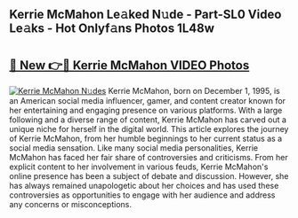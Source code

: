 ## Kerrie McMahon Le𝚊ked N𝚞de - Part-SL0 Video Le𝚊ks - Hot Onlyf𝚊ns Photos 1L48w

# <h2><a href="http://ac32428.deff.icu/?id=Kerrie+McMahon">🔗 New 👉🔴 Kerrie McMahon VIDEO Photos</a></h2>

[![Kerrie McMahon N𝚞des](https://i.imgur.com/rIISA9y.gif)](http://ac32428.deff.icu/?id=Kerrie+McMahon)
Kerrie McMahon, born on December 1, 1995, is an American social media influencer, gamer, and content creator known for her entertaining and engaging presence on various platforms. With a large following and a diverse range of content, Kerrie McMahon has carved out a unique niche for herself in the digital world. This article explores the journey of Kerrie McMahon, from her humble beginnings to her current status as a social media sensation. Like many social media personalities, Kerrie McMahon has faced her fair share of controversies and criticisms. From her explicit content to her involvement in various feuds, Kerrie McMahon's online presence has been a subject of debate and discussion. However, she has always remained unapologetic about her choices and has used these controversies as opportunities to engage with her audience and address any concerns or misconceptions.
